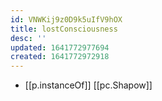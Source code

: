 ```yaml
---
id: VNWKij9z0D9k5uIfV9hOX
title: lostConsciousness
desc: ''
updated: 1641772977694
created: 1641772972918
---
```




- [[p.instanceOf]] [[pc.Shapow]]
